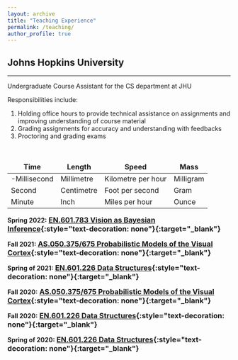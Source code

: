 ```yaml
---
layout: archive
title: "Teaching Experience"
permalink: /teaching/
author_profile: true
---
```



## Johns Hopkins University
---

Undergraduate Course Assistant for the CS department at JHU

Responsibilities include:  
1) Holding office hours to provide technical assistance on assignments and improving understanding of course material  
2) Grading assignments for accuracy and understanding with feedbacks  
3) Proctoring and grading exams  

&nbsp;

<style>
td, th {
   border: none!important;
}
</style>


| Time         | Length        | Speed              | Mass         |
| ------------ | ------------- | ------------------ | ------------ |
| -Millisecond | Millimetre    | Kilometre per hour | Milligram    |
| Second       | Centimetre    | Foot per second    | Gram         |
| Minute       | Inch          | Miles per hour     | Ounce        |

**Spring 2022:** <span style="font-size:1.15em;">**[EN.601.783 Vision as Bayesian Inference](https://www.cs.jhu.edu/~ayuille/JHUcourses/VisionAsBayesianInference2022/601.783.html){:style="text-decoration: none"}{:target="_blank"}**</span>  


**Fall 2021:** <span style="font-size:1.15em;">**[AS.050.375/675 Probabilistic Models of the Visual Cortex](http://www.cs.jhu.edu/~ayuille/JHUcourses/ProbabilisticModelsOfVisualCognition2021/ProbModelsIndex.html){:style="text-decoration: none"}{:target="_blank"}**</span>  


**Spring of 2021:** <span style="font-size:1.15em;">**[EN.601.226 Data Structures](https://cs226sp21.github.io/index.html){:style="text-decoration: none"}{:target="_blank"}**</span>  


**Fall 2020:** <span style="font-size:1.15em;">**[AS.050.375/675 Probabilistic Models of the Visual Cortex](http://www.cs.jhu.edu/~ayuille/JHUcourses/ProbabilisticModelsOfVisualCognition2020/ProbModelsIndex.html){:style="text-decoration: none"}{:target="_blank"}**</span>  


**Fall 2020:** <span style="font-size:1.15em;">**[EN.601.226 Data Structures](https://cs226fall20.github.io){:style="text-decoration: none"}{:target="_blank"}**</span>  


**Spring of 2020:** <span style="font-size:1.15em;">**[EN.601.226 Data Structures](https://cs226sp20.github.io){:style="text-decoration: none"}{:target="_blank"}**</span>  

 


